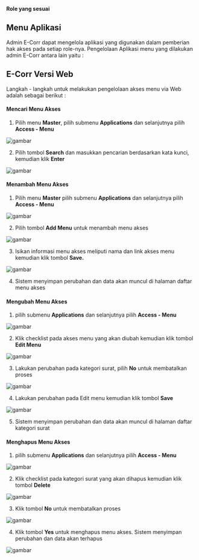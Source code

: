 **Role yang sesuai**

## Menu Aplikasi

Admin E-Corr dapat mengelola aplikasi yang digunakan dalam pemberian hak akses pada setiap role-nya. Pengelolaan Aplikasi menu yang dilakukan admin E-Corr antara lain yaitu :

## **E-Corr Versi Web**

Langkah - langkah untuk melakukan pengelolaan akses menu via Web adalah sebagai berikut :

#### **Mencari Menu Akses**

1.    Pilih menu **Master**, pilih submenu **Applications** dan selanjutnya pilih **Access - Menu**

![gambar](DataMaster/SC_DataMaster/DM1.png)

2.    Pilih tombol **Search** dan masukkan pencarian berdasarkan kata kunci, kemudian klik **Enter**

![gambar](DataMaster/SC_DataMaster/DM2.png)

#### **Menambah Menu Akses**

1.    Pilih menu **Master** pilih submenu **Applications** dan selanjutnya pilih **Access - Menu**

![gambar](DataMaster/SC_DataMaster/DM1.png)

2.    Pilih tombol **Add Menu** untuk menambah menu akses

![gambar](DataMaster/SC_DataMaster/DM3.png)

3.    Isikan informasi menu akses meliputi nama dan link akses menu kemudian klik tombol **Save.**

![gambar](DataMaster/SC_DataMaster/DM4.png)

4.    Sistem menyimpan perubahan dan data akan muncul di halaman daftar menu akses

#### **Mengubah Menu Akses**

1.    pilih submenu **Applications** dan selanjutnya pilih **Access - Menu**

![gambar](DataMaster/SC_DataMaster/DM1.png)

2.    Klik checklist pada akses menu yang akan diubah kemudian klik tombol **Edit Menu**

![gambar](DataMaster/SC_DataMaster/DM5.png)

3.    Lakukan perubahan pada kategori surat, pilih **No** untuk membatalkan proses

![gambar](DataMaster/SC_DataMaster/DM6.png)

4.    Lakukan perubahan pada Edit menu kemudian klik tombol **Save**

![gambar](DataMaster/SC_DataMaster/DM7.png)

5.    Sistem menyimpan perubahan dan data akan muncul di halaman daftar kategori surat


#### **Menghapus Menu Akses**

1.    pilih submenu **Applications** dan selanjutnya pilih **Access - Menu**

![gambar](DataMaster/SC_DataMaster/DM1.png)

2.    Klik checklist pada kategori surat yang akan dihapus kemudian klik tombol **Delete**

![gambar](DataMaster/SC_DataMaster/DM8.png)

3.    Klik tombol **No** untuk membatalkan proses

![gambar](DataMaster/SC_DataMaster/DM9.png)

4.	  Klik tombol **Yes** untuk menghapus menu akses. Sistem menyimpan perubahan dan data akan terhapus

![gambar](DataMaster/SC_DataMaster/DM10.png)



